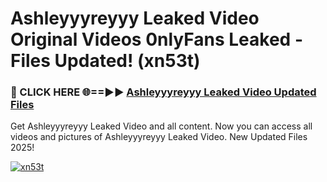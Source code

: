 # Ashleyyyreyyy Leaked Video Original Videos 0nlyFans Leaked - Files Updated! (xn53t)

<h3>🔴 CLICK HERE 🌐==►► <a href="https://tinyurl.com/4seja8ks" rel="nofollow">Ashleyyyreyyy Leaked Video Updated Files</a></h3>

Get Ashleyyyreyyy Leaked Video and all content. Now you can access all videos and pictures of Ashleyyyreyyy Leaked Video. New Updated Files 2025!

[![xn53t](https://i.imgur.com/EWjZXRe.gif)](https://tinyurl.com/4seja8ks)
